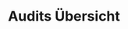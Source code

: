 ---
layout: article
title: Audits Übersicht
description: 
  - Dieses Template gibt eine Übersicht über aktuelle Audits im Betrieb.
lang: de
weight: 500
isDraft: false
ref: Audits_Overview
category:
  - Food
  - Lebensmittel
  - Produktion
  - Audit
image: Audits_Overview_DE.png
download: Audits_Overview_DE.pbmx
overview_description:
overview_benefits:
overview_data_sources:
---